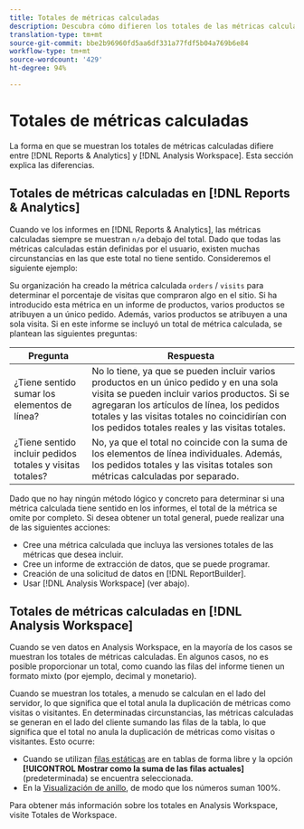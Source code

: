 ```yaml
---
title: Totales de métricas calculadas
description: Descubra cómo difieren los totales de las métricas calculadas en las herramientas de Analytics
translation-type: tm+mt
source-git-commit: bbe2b96960fd5aa6df331a77fdf5b04a769b6e84
workflow-type: tm+mt
source-wordcount: '429'
ht-degree: 94%

---
```



# Totales de métricas calculadas

La forma en que se muestran los totales de métricas calculadas difiere entre [!DNL Reports & Analytics] y [!DNL Analysis Workspace]. Esta sección explica las diferencias.

## Totales de métricas calculadas en [!DNL Reports & Analytics]

Cuando ve los informes en [!DNL Reports & Analytics], las métricas calculadas siempre se muestran `n/a` debajo del total. Dado que todas las métricas calculadas están definidas por el usuario, existen muchas circunstancias en las que este total no tiene sentido. Consideremos el siguiente ejemplo:

Su organización ha creado la métrica calculada `orders` / `visits` para determinar el porcentaje de visitas que compraron algo en el sitio. Si ha introducido esta métrica en un informe de productos, varios productos se atribuyen a un único pedido. Además, varios productos se atribuyen a una sola visita. Si en este informe se incluyó un total de métrica calculada, se plantean las siguientes preguntas:

| Pregunta | Respuesta |
|---|---|
| ¿Tiene sentido sumar los elementos de línea? | No lo tiene, ya que se pueden incluir varios productos en un único pedido y en una sola visita se pueden incluir varios productos. Si se agregaran los artículos de línea, los pedidos totales y las visitas totales no coincidirían con los pedidos totales reales y las visitas totales. |
| ¿Tiene sentido incluir pedidos totales y visitas totales? | No, ya que el total no coincide con la suma de los elementos de línea individuales. Además, los pedidos totales y las visitas totales son métricas calculadas por separado. |

Dado que no hay ningún método lógico y concreto para determinar si una métrica calculada tiene sentido en los informes, el total de la métrica se omite por completo. Si desea obtener un total general, puede realizar una de las siguientes acciones:

* Cree una métrica calculada que incluya las versiones totales de las métricas que desea incluir.
* Cree un informe de extracción de datos, que se puede programar.
* Creación de una solicitud de datos en [!DNL ReportBuilder].
* Usar [!DNL Analysis Workspace] (ver abajo).

## Totales de métricas calculadas en [!DNL Analysis Workspace]

Cuando se ven datos en Analysis Workspace, en la mayoría de los casos se muestran los totales de métricas calculadas. En algunos casos, no es posible proporcionar un total, como cuando las filas del informe tienen un formato mixto (por ejemplo, decimal y monetario).

Cuando se muestran los totales, a menudo se calculan en el lado del servidor, lo que significa que el total anula la duplicación de métricas como visitas o visitantes. En determinadas circunstancias, las métricas calculadas se generan en el lado del cliente sumando las filas de la tabla, lo que significa que el total no anula la duplicación de métricas como visitas o visitantes. Esto ocurre:

* Cuando se utilizan [filas estáticas](/help/analyze/analysis-workspace/visualizations/freeform-table/column-row-settings/manual-vs-dynamic-rows.md) are en tablas de forma libre y la opción **[!UICONTROL Mostrar como la suma de las filas actuales]** (predeterminada) se encuentra seleccionada.
* En la [Visualización de anillo](/help/analyze/analysis-workspace/visualizations/donut.md), de modo que los números suman 100%.

Para obtener más información sobre los totales en Analysis Workspace, visite Totales [](https://experienceleague.adobe.com/docs/analytics/analyze/analysis-workspace/visualizations/freeform-table/workspace-totals.html?lang=en#static-row-total)de Workspace.

